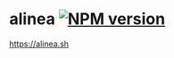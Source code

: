 # alinea <a href="https://npmjs.org/package/alinea" title="View this project on NPM"><img src="https://img.shields.io/npm/v/alinea.svg" alt="NPM version" /></a>

https://alinea.sh
